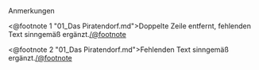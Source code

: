 <div class="anmerkungen">Anmerkungen</div>

<@footnote 1 "01_Das Piratendorf.md">Doppelte Zeile entfernt, fehlenden Text sinngemäß ergänzt.</@footnote>

<@footnote 2 "01_Das Piratendorf.md">Fehlenden Text sinngemäß ergänzt.</@footnote>

